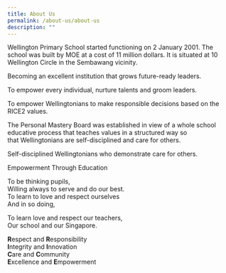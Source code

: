 ```yaml
---
title: About Us
permalink: /about-us/about-us
description: ""
---
```

Wellington Primary School started functioning on 2 January 2001. The school was built by MOE at a cost of 11 million dollars. It is situated at 10 Wellington Circle in the Sembawang vicinity.

Becoming an excellent institution that grows future-ready leaders.  

To empower every individual, nurture talents and groom leaders.  

To empower Wellingtonians to make responsible decisions based on the RICE2 values.

The Personal Mastery Board was established in view of a whole school educative process that teaches values in a structured way so that Wellingtonians are self-disciplined and care for others.

Self-disciplined Wellingtonians who demonstrate care for others.  

Empowerment Through Education  

To be thinking pupils,<br>
Willing always to serve and do our best. <br>
To learn to love and respect ourselves <br>
And in so doing,

To learn love and respect our teachers, <br>
Our school and our Singapore.

**R**espect and **R**esponsibility  
**I**ntegrity and **I**nnovation  
**C**are and **C**ommunity  
**E**xcellence and **E**mpowerment